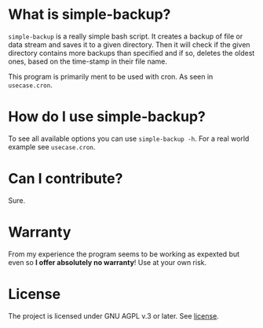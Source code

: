 # What is simple-backup?
`simple-backup` is a really simple bash script. It creates a backup of file or data stream and saves it to a given directory. Then it will check if the given directory contains more backups than specified and if so, deletes the oldest ones, based on the time-stamp in their file name.

This program is primarily ment to be used with cron. As seen in `usecase.cron`.

# How do I use simple-backup?
To see all available options you can use `simple-backup -h`. For a real world example see `usecase.cron`.

# Can I contribute?
Sure.

# Warranty
From my experience the program seems to be working as expexted but even so **I offer absolutely no warranty**! Use at your own risk.

# License
The project is licensed under GNU AGPL v.3 or later. See [license](LICENSE).

